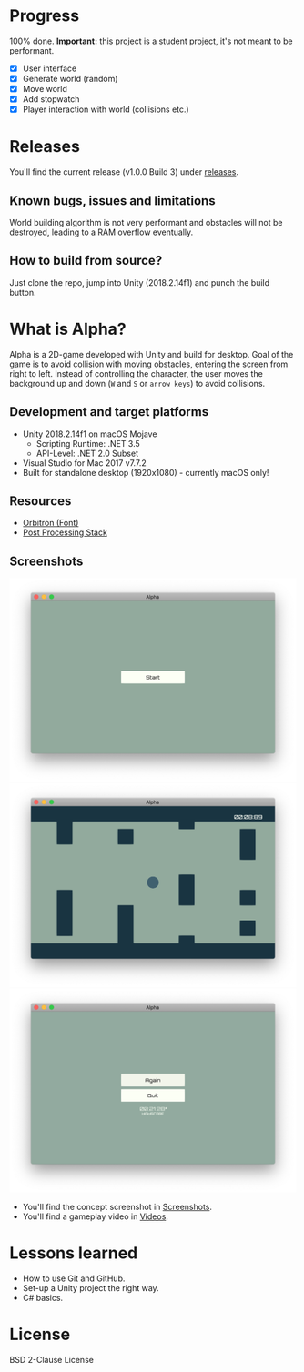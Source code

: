# Progress
100% done. **Important:** this project is a student project, it's not meant to be performant.
* [x] User interface
* [x] Generate world (random)
* [x] Move world
* [x] Add stopwatch
* [x] Player interaction with world (collisions etc.)

# Releases
You'll find the current release (v1.0.0 Build 3) under [releases](https://github.com/NotMyTschopp/Alpha-vTschopp/releases).

## Known bugs, issues and limitations
World building algorithm is not very performant and obstacles will not be destroyed, leading to a RAM overflow eventually.

## How to build from source?
Just clone the repo, jump into Unity (2018.2.14f1) and punch the build button.

# What is Alpha?
Alpha is a 2D-game developed with Unity and build for desktop. Goal of the game is to avoid collision with moving obstacles, entering the screen from right to left. Instead of controlling the character, the user moves the background up and down (`W` and `S` or `arrow keys`) to avoid collisions.

## Development and target platforms
* Unity 2018.2.14f1 on macOS Mojave
  * Scripting Runtime: .NET 3.5
  * API-Level: .NET 2.0 Subset
* Visual Studio for Mac 2017 v7.7.2
* Built for standalone desktop (1920x1080) - currently macOS only!

## Resources
* [Orbitron (Font)](https://fonts.google.com/specimen/Orbitron)
* [Post Processing Stack](https://assetstore.unity.com/packages/essentials/post-processing-stack-83912)

## Screenshots
![Start Screen](./Screenshots/alpha_gameplay_screenshot_start-screen.png)
![Main Screen](./Screenshots/alpha_gameplay_screenshot_main-screen.png)
![End Screen](./Screenshots/alpha_gameplay_screenshot_end-screen.png)

* You'll find the concept screenshot in [Screenshots](./Screenshots/alpha_concept_screenshot.jpg).
* You'll find a gameplay video in [Videos](./Videos/).

# Lessons learned
* How to use Git and GitHub.
* Set-up a Unity project the right way.
* C# basics.

# License
BSD 2-Clause License
